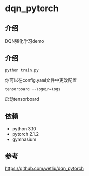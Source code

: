 # dqn_pytorch
## 介绍
DQN强化学习demo

## 介绍
```
python train.py
```
你可以在config.yaml文件中更改配置
```
tensorboard --logdir=logs
```
启动tensorboard

## 依赖
- python 3.10
- pytorch 2.1.2
- gymnasium 

## 参考
https://github.com/wetliu/dqn_pytorch
